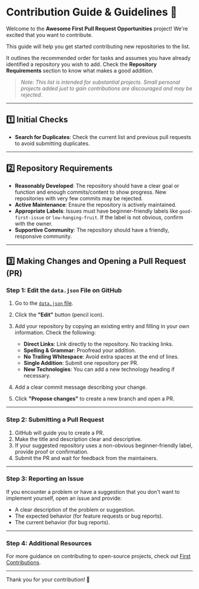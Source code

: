# Contribution Guide & Guidelines 🚀

Welcome to the **Awesome First Pull Request Opportunities** project! We're excited that you want to contribute.

This guide will help you get started contributing new repositories to the list.

It outlines the recommended order for tasks and assumes you have already identified a repository you wish to add. Check the **Repository Requirements** section to know what makes a good addition.

> _Note: This list is intended for substantial projects. Small personal projects added just to gain contributions are discouraged and may be rejected._

---

## 1️⃣ Initial Checks

- **Search for Duplicates**: Check the current list and previous pull requests to avoid submitting duplicates.

---

## 2️⃣ Repository Requirements

- **Reasonably Developed**: The repository should have a clear goal or function and enough commits/content to show progress. New repositories with very few commits may be rejected.  
- **Active Maintenance**: Ensure the repository is actively maintained.  
- **Appropriate Labels**: Issues must have beginner-friendly labels like `good-first-issue` or `low-hanging-fruit`. If the label is not obvious, confirm with the owner.  
- **Supportive Community**: The repository should have a friendly, responsive community.

---

## 3️⃣ Making Changes and Opening a Pull Request (PR)

### Step 1: Edit the `data.json` File on GitHub

1. Go to the [`data.json` file](https://github.com/MunGell/awesome-for-beginners/blob/main/data.json).  
2. Click the **"Edit"** button (pencil icon).  
3. Add your repository by copying an existing entry and filling in your own information. Check the following:  
   - **Direct Links**: Link directly to the repository. No tracking links.  
   - **Spelling & Grammar**: Proofread your addition.  
   - **No Trailing Whitespace**: Avoid extra spaces at the end of lines.  
   - **Single Addition**: Submit one repository per PR.  
   - **New Technologies**: You can add a new technology heading if necessary.

4. Add a clear commit message describing your change.  
5. Click **"Propose changes"** to create a new branch and open a PR.

---

### Step 2: Submitting a Pull Request

1. GitHub will guide you to create a PR.  
2. Make the title and description clear and descriptive.  
3. If your suggested repository uses a non-obvious beginner-friendly label, provide proof or confirmation.  
4. Submit the PR and wait for feedback from the maintainers.

---

### Step 3: Reporting an Issue

If you encounter a problem or have a suggestion that you don't want to implement yourself, open an issue and provide:  
- A clear description of the problem or suggestion.  
- The expected behavior (for feature requests or bug reports).  
- The current behavior (for bug reports).

---

### Step 4: Additional Resources

For more guidance on contributing to open-source projects, check out [First Contributions](https://github.com/firstcontributions/first-contributions).

---

Thank you for your contribution! 🎉

